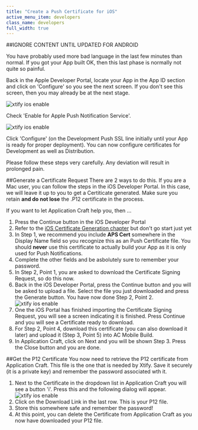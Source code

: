 ```yaml
---
title: "Create a Push Certificate for iOS"
active_menu_item: developers
class_name: developers
full_width: true
---
```


##IGNORE CONTENT UNTIL UPDATED FOR ANDROID

You have probably used more bad language in the last few minutes than normal. If you got your App built OK, then this last phase is normally not quite so painful. 

Back in the Apple Developer Portal, locate your App in the App ID section and click on 'Configure' so you see the next screen. If you don't see this screen, then you may already be at the next stage.

![xtify ios enable](/img/docs/xtify-app-id-configure.png)

Check 'Enable for Apple Push Notification Service'.

![xtify ios enable](/img/docs/xtify-app-id-enable.png)

Click 'Configure' (on the Development Push SSL line initially until your App is ready for proper deployment). You can now configure certificates for Development as well as Distribution. 

Please follow these steps very carefully. Any deviation will result in prolonged pain.

##Generate a Certificate Request
There are 2 ways to do this. If you are a Mac user, you can follow the steps in the iOS Developer Portal. In this case, we will leave it up to you to get a Certiticate generated. Make sure you retain **and do not lose** the .P12 certificate in the process.

If you want to let Application Craft help you, then ...

1. Press the Continue button in the iOS Developer Portal
1. Refer to the [iOS Certificate Generation chapter](/developers/documentation/ac-mobile-build-phonegap/certificates/wizard/certgen-ios/) but don't go start just yet
1. In Step 1, we recommend you include **APS Cert** somewhere in the Display Name field so you recognize this as an Push Certificate file. You should **never** use this certificate to actually build your App as it is only used for Push Notifications.
1. Complete the other fields and be asbolutely sure to remember your password.
1. In Step 2, Point 1, you are asked to download the Certificate Signing Request, so do this now.
1. Back in the iOS Developer Portal, press the Continue button and you will be asked to upload a file. Select the file you just downloaded and press the Generate button. You have now done Step 2, Point 2.
![xtify ios enable](/img/docs/xtify-ios-pushcert-generate.png)
1. One the iOS Portal has finished importing the Certificate Signing Request, you will see a screen indicating it is finished. Press Continue and you will see a Certificate ready to download. 
1. For Step 2, Point 4, download this certificate (you can also download it later) and upload it (Step 3, Point 5) into AC Mobile Build.
1. In Application Craft, click on Next and you will be shown Step 3. Press the Close button and you are done.

##Get the P12 Certificate
You now need to retrieve the P12 certificate from Application Craft. This file is the one that is needed by Xtify. Save it securely (it is a private key) and remember the password associated wth it.

1. Next to the Certificate in the dropdown list in Application Craft you will see a button 'i'. Press this and the following dialog will appear.
![xtify ios enable](/img/docs/xtify-aps-cert-12.png)
1. Click on the Download Link in the last row. This is your P12 file.
1. Store this somewhere safe and remember the password!
1. At this point, you can delete the Certificate from Application Craft as you now have downloaded your P12 file.







